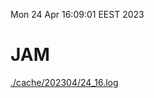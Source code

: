 Mon 24 Apr 16:09:01 EEST 2023
# JAM
<a href='./cache/202304/24_16.log'>./cache/202304/24_16.log</a>
